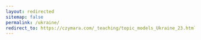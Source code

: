 ```yaml
---
layout: redirected
sitemap: false
permalink: /ukraine/
redirect_to: https://czymara.com/_teaching/topic_models_Ukraine_23.html
---
```


